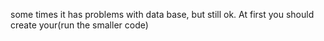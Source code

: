 
some times it has problems with data base, but still ok. At first you should create your(run the smaller code)
